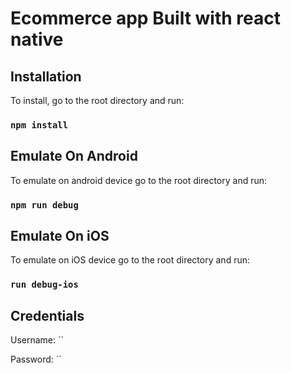 # Ecommerce app Built with  react native

## Installation

To install, go to the root directory and run:

### `npm install`

## Emulate On Android
To emulate on android device go to the root directory and run:

### `npm run debug`

## Emulate On iOS
To emulate on iOS device go to the root directory and run:


### `run debug-ios`

## Credentials

Username: ``

Password: ``
